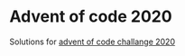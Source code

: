 

# Advent of code 2020

Solutions for [advent of code challange 2020](https://adventofcode.com/2020)